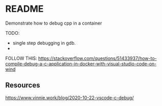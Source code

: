 # README

Demonstrate how to debug cpp in a container  

TODO:

* single step debugging in gdb.  
* 

FOLLOW THIS: 
https://stackoverflow.com/questions/51433937/how-to-compile-debug-a-c-application-in-docker-with-visual-studio-code-on-wind

## Resources

https://www.vinnie.work/blog/2020-10-22-vscode-c-debug/




